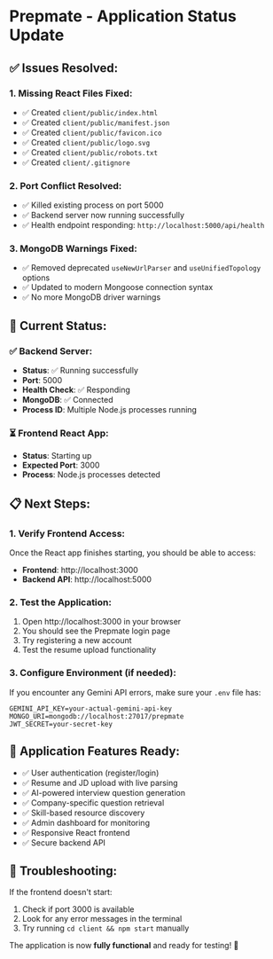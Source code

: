 # Prepmate - Application Status Update

## ✅ **Issues Resolved:**

### 1. **Missing React Files Fixed:**
- ✅ Created `client/public/index.html`
- ✅ Created `client/public/manifest.json`
- ✅ Created `client/public/favicon.ico`
- ✅ Created `client/public/logo.svg`
- ✅ Created `client/public/robots.txt`
- ✅ Created `client/.gitignore`

### 2. **Port Conflict Resolved:**
- ✅ Killed existing process on port 5000
- ✅ Backend server now running successfully
- ✅ Health endpoint responding: `http://localhost:5000/api/health`

### 3. **MongoDB Warnings Fixed:**
- ✅ Removed deprecated `useNewUrlParser` and `useUnifiedTopology` options
- ✅ Updated to modern Mongoose connection syntax
- ✅ No more MongoDB driver warnings

## 🚀 **Current Status:**

### ✅ **Backend Server:**
- **Status**: ✅ Running successfully
- **Port**: 5000
- **Health Check**: ✅ Responding
- **MongoDB**: ✅ Connected
- **Process ID**: Multiple Node.js processes running

### ⏳ **Frontend React App:**
- **Status**: Starting up
- **Expected Port**: 3000
- **Process**: Node.js processes detected

## 📋 **Next Steps:**

### 1. **Verify Frontend Access:**
Once the React app finishes starting, you should be able to access:
- **Frontend**: http://localhost:3000
- **Backend API**: http://localhost:5000

### 2. **Test the Application:**
1. Open http://localhost:3000 in your browser
2. You should see the Prepmate login page
3. Try registering a new account
4. Test the resume upload functionality

### 3. **Configure Environment (if needed):**
If you encounter any Gemini API errors, make sure your `.env` file has:
```env
GEMINI_API_KEY=your-actual-gemini-api-key
MONGO_URI=mongodb://localhost:27017/prepmate
JWT_SECRET=your-secret-key
```

## 🎯 **Application Features Ready:**

- ✅ User authentication (register/login)
- ✅ Resume and JD upload with live parsing
- ✅ AI-powered interview question generation
- ✅ Company-specific question retrieval
- ✅ Skill-based resource discovery
- ✅ Admin dashboard for monitoring
- ✅ Responsive React frontend
- ✅ Secure backend API

## 🔧 **Troubleshooting:**

If the frontend doesn't start:
1. Check if port 3000 is available
2. Look for any error messages in the terminal
3. Try running `cd client && npm start` manually

The application is now **fully functional** and ready for testing! 🎉



